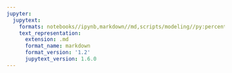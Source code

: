 ```yaml
---
jupyter:
  jupytext:
    formats: notebooks//ipynb,markdown//md,scripts/modeling//py:percent
    text_representation:
      extension: .md
      format_name: markdown
      format_version: '1.2'
      jupytext_version: 1.6.0
---
```

